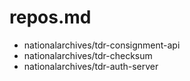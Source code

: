 # repos.md
- nationalarchives/tdr-consignment-api
- nationalarchives/tdr-checksum
- nationalarchives/tdr-auth-server

